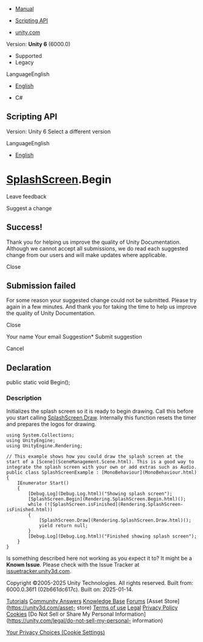 [ ]()

  * [Manual](../Manual/index.html)
  * [Scripting API](../ScriptReference/index.html)

  * [unity.com](https://unity.com/)

Version: **Unity 6** (6000.0)

  * Supported
  * Legacy

LanguageEnglish

  * [English]()

  * C#

[ ](https://docs.unity3d.com)

## Scripting API

Version: Unity 6 Select a different version

LanguageEnglish

  * [English]()

#  [SplashScreen](Rendering.SplashScreen.html).Begin

Leave feedback

Suggest a change

## Success!

Thank you for helping us improve the quality of Unity Documentation. Although
we cannot accept all submissions, we do read each suggested change from our
users and will make updates where applicable.

Close

## Submission failed

For some reason your suggested change could not be submitted. Please <a>try
again</a> in a few minutes. And thank you for taking the time to help us
improve the quality of Unity Documentation.

Close

Your name Your email Suggestion* Submit suggestion

Cancel

[ ]()

## Declaration

public static void Begin();

### Description

Initializes the splash screen so it is ready to begin drawing. Call this
before you start calling
[SplashScreen.Draw](Rendering.SplashScreen.Draw.html). Internally this
function resets the timer and prepares the logos for drawing.

    
    
    using System.Collections;
    using UnityEngine;
    using UnityEngine.Rendering;  
      
    // This example shows how you could draw the splash screen at the start of a [Scene](SceneManagement.Scene.html). This is a good way to integrate the splash screen with your own or add extras such as Audio.
    public class SplashScreenExample : [MonoBehaviour](MonoBehaviour.html)
    {
        IEnumerator Start()
        {
            [Debug.Log](Debug.Log.html)("Showing splash screen");
            [SplashScreen.Begin](Rendering.SplashScreen.Begin.html)();
            while (![SplashScreen.isFinished](Rendering.SplashScreen-isFinished.html))
            {
                [SplashScreen.Draw](Rendering.SplashScreen.Draw.html)();
                yield return null;
            }
            [Debug.Log](Debug.Log.html)("Finished showing splash screen");
        }
    }
    

Is something described here not working as you expect it to? It might be a
**Known Issue**. Please check with the Issue Tracker at
[issuetracker.unity3d.com](https://issuetracker.unity3d.com).

Copyright ©2005-2025 Unity Technologies. All rights reserved. Built from:
6000.0.36f1 (02b661dc617c). Built on: 2025-01-14.

[Tutorials](https://unity3d.com/learn) [Community
Answers](https://answers.unity3d.com) [Knowledge
Base](https://support.unity3d.com/hc/en-us)
[Forums](https://forum.unity3d.com) [Asset Store](https://unity3d.com/asset-
store) [Terms of use](https://docs.unity3d.com/Manual/TermsOfUse.html)
[Legal](https://unity.com/legal) [Privacy
Policy](https://unity.com/legal/privacy-policy)
[Cookies](https://unity.com/legal/cookie-policy) [Do Not Sell or Share My
Personal Information](https://unity.com/legal/do-not-sell-my-personal-
information)

[Your Privacy Choices (Cookie Settings)](javascript:void\(0\);)

